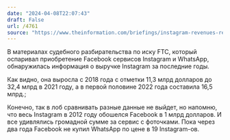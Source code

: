 ```yaml
---
date: "2024-04-08T22:07:43"
draft: False
url: /4761
source: "https://www.theinformation.com/briefings/instagram-revenues-revealed-in-court-filings"
---
```


В материалах судебного разбирательства по иску FTC, который оспаривал приобретение Facebook сервисов Instagram и WhatsApp, обнаружилась информация о выручке Instagram за последние годы. 

Как видно, она выросла с 2018 года с отметки 11,3 млрд долларов до 32,4 млрд в 2021 году, а в первой половине 2022 года составила 16,5 млрд.; 

Конечно, так в лоб сравнивать разные данные не выйдет, но напомню, что весь Instagram в 2012 году обошелся Facebook в 1 млрд долларов. И все удивлялись громадной сумме за сервис с фоточками. Пока через два года Facebook не купил WhatsApp по цене в 19 Instagram-ов.
